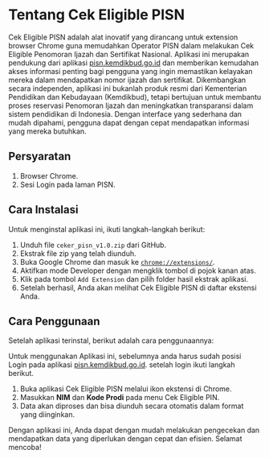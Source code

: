 <h1>Tentang Cek Eligible PISN</h1>
        <p>
            Cek Eligible PISN adalah alat inovatif yang dirancang untuk extension browser Chrome guna memudahkan Operator PISN dalam melakukan Cek Eligible Penomoran Ijazah dan Sertifikat Nasional. Aplikasi ini merupakan pendukung dari aplikasi <a href="https://pisn.kemdikbud.go.id">pisn.kemdikbud.go.id</a> dan memberikan kemudahan akses informasi penting bagi pengguna yang ingin memastikan kelayakan mereka dalam mendapatkan nomor ijazah dan sertifikat. Dikembangkan secara independen, aplikasi ini bukanlah produk resmi dari Kementerian Pendidikan dan Kebudayaan (Kemdikbud), tetapi bertujuan untuk membantu proses reservasi Penomoran Ijazah dan meningkatkan transparansi dalam sistem pendidikan di Indonesia. Dengan interface yang sederhana dan mudah dipahami, pengguna dapat dengan cepat mendapatkan informasi yang mereka butuhkan.
        </p>
        <h2>Persyaratan</h2>
        <ol>
            <li>Browser Chrome.</li>
            <li>Sesi Login pada laman PISN.</li>
        </ol>
        <h2>Cara Instalasi</h2>
        <p>Untuk menginstal aplikasi ini, ikuti langkah-langkah berikut:</p>
        <ol>
            <li>Unduh file <code>ceker_pisn_v1.0.zip</code> dari GitHub.</li>
            <li>Ekstrak file zip yang telah diunduh.</li>
            <li>Buka Google Chrome dan masuk ke <a href="chrome://extensions/"><code>chrome://extensions/</code></a>.</li>
            <li>Aktifkan mode Developer dengan mengklik tombol di pojok kanan atas.</li>
            <li>Klik pada tombol <code>Add Extension</code> dan pilih folder hasil ekstrak aplikasi.</li>
            <li>Setelah berhasil, Anda akan melihat Cek Eligible PISN di daftar ekstensi Anda.</li>
        </ol>
        <h2>Cara Penggunaan</h2>
        <p>Setelah aplikasi terinstal, berikut adalah cara penggunaannya:</p>
        <p>Untuk menggunakan Aplikasi ini, sebelumnya anda harus sudah posisi Login pada aplikasi <a href="https://pisn.kemdikbud.go.id">pisn.kemdikbud.go.id</a>. setelah login ikuti langkah berikut. </p>
        <ol>
            <li>Buka aplikasi Cek Eligible PISN melalui ikon ekstensi di Chrome.</li>
            <li>Masukkan <strong>NIM</strong> dan <strong>Kode Prodi</strong> pada menu Cek Eligible PIN.</li>
            <li>Data akan diproses dan bisa diunduh secara otomatis dalam format yang diinginkan.</li>
        </ol>
        <p>
            Dengan aplikasi ini, Anda dapat dengan mudah melakukan pengecekan dan mendapatkan data yang diperlukan dengan cepat dan efisien. Selamat mencoba!
        </p>
